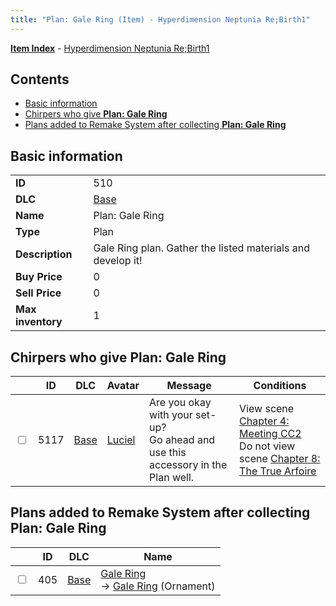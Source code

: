 ```yaml
---
title: "Plan: Gale Ring (Item) - Hyperdimension Neptunia Re;Birth1"
---
```


[**Item Index**](/neptunia/rb1/item/index.html) - [Hyperdimension Neptunia Re;Birth1](/neptunia/rb1)

## Contents

- [Basic information](#basic-information)
- [Chirpers who give **Plan: Gale Ring**](#chirpers-who-give-plan-gale-ring)
- [Plans added to Remake System after collecting **Plan: Gale Ring**](#plans-added-to-remake-system-after-collecting-plan-gale-ring)

## Basic information

|   |   |
| -- | -- |
| **ID** | 510 |
| **DLC** | [Base](/neptunia/rb1/dlc/1-base.html) |
| **Name** | Plan: Gale Ring |
| **Type** | Plan |
| **Description** | Gale Ring plan. Gather the listed materials and develop it! |
| **Buy Price** | 0 |
| **Sell Price** | 0 |
| **Max inventory** | 1 |

## Chirpers who give **Plan: Gale Ring**

|    | ID | DLC | Avatar | Message | Conditions |
| -- | -- | --- | ------ | ------- | ---------- |
| <input type="checkbox" id="rb1-chirper-event-1-5117" class="trackbox" /> | 5117 | [Base](/neptunia/rb1/dlc/1-base.html) | [Luciel](/neptunia/rb1/avatar/1-231-luciel.html) | Are you okay with your set-up?<br />Go ahead and use this accessory in the Plan well. | View scene [Chapter 4: Meeting CC2](/neptunia/rb1/scene/1-406-chapter-4-meeting-cc2.html)<br />Do not view scene [Chapter 8: The True Arfoire](/neptunia/rb1/scene/1-807-chapter-8-the-true-arfoire.html) |

## Plans added to Remake System after collecting **Plan: Gale Ring**

|    | ID | DLC | Name |
| -- | -- | --- | ---- |
| <input type="checkbox" id="rb1-remake-1-405" class="trackbox" /> | 405 | [Base](/neptunia/rb1/dlc/1-base.html) | [Gale Ring](/neptunia/rb1/remake/1-405-gale-ring.html)<br />→ [Gale Ring](/neptunia/rb1/item/1-2731-gale-ring.html) (Ornament) |